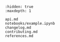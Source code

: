 ```{include} ../README.md

```

```{toctree}
:hidden: true
:maxdepth: 1

api.md
notebooks/example.ipynb
changelog.md
contributing.md
references.md
```
